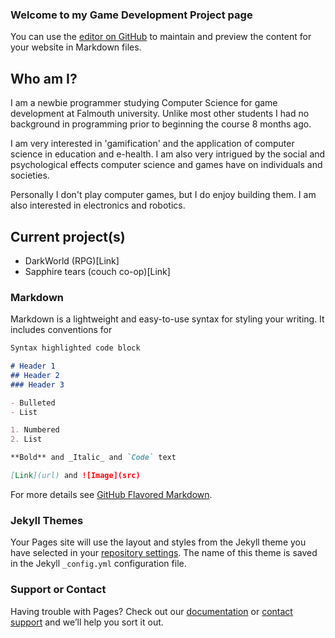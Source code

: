 ### Welcome to my Game Development Project page

You can use the [editor on GitHub](https://github.com/Mindengine76/Mindengine76.github.io/edit/master/index.md) to maintain and preview the content for your website in Markdown files.

## Who am I?
I am a newbie programmer studying Computer Science for game development at Falmouth university. Unlike most other 
students I had no background in programming prior to beginning the course 8 months ago. 

I am very interested in 'gamification' and the application of computer science in education and e-health. I am also 
very intrigued by the social and psychological effects computer science and games have on individuals and societies. 

Personally I don't play computer games, but I do enjoy building them. I am also interested in electronics and robotics. 

## Current project(s)
- DarkWorld (RPG)[Link]
- Sapphire tears (couch co-op)[Link]


### Markdown

Markdown is a lightweight and easy-to-use syntax for styling your writing. It includes conventions for

```markdown
Syntax highlighted code block

# Header 1
## Header 2
### Header 3

- Bulleted
- List

1. Numbered
2. List

**Bold** and _Italic_ and `Code` text

[Link](url) and ![Image](src)
```

For more details see [GitHub Flavored Markdown](https://guides.github.com/features/mastering-markdown/).

### Jekyll Themes

Your Pages site will use the layout and styles from the Jekyll theme you have selected in your [repository settings](https://github.com/Mindengine76/Mindengine76.github.io/settings). The name of this theme is saved in the Jekyll `_config.yml` configuration file.

### Support or Contact

Having trouble with Pages? Check out our [documentation](https://help.github.com/categories/github-pages-basics/) or [contact support](https://github.com/contact) and we’ll help you sort it out.

